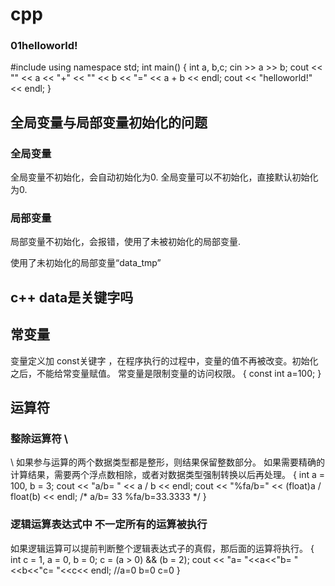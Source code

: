 # cpp
### 01helloworld!

#include <iostream>
using namespace std;
int main()
{
	int a, b,c;
	cin >> a >> b;
	cout << "" << a << "+" << "" << b << "=" << a + b << endl;
	cout << "helloworld!" << endl;
}
<!-- Q:串口通信 发送的是字符串 如何在接受到字符串以后解析为整型或者说浮点数 -->

## 全局变量与局部变量初始化的问题
### 全局变量
全局变量不初始化，会自动初始化为0.
全局变量可以不初始化，直接默认初始化为0.
### 局部变量
局部变量不初始化，会报错，使用了未被初始化的局部变量.

使用了未初始化的局部变量“data_tmp”

## c++ data是关键字吗

## 常变量
变量定义加 const关键字 ，在程序执行的过程中，变量的值不再被改变。初始化之后，不能给常变量赋值。
常变量是限制变量的访问权限。
{
	const int a=100;
}

## 运算符
### 整除运算符 \
\ 如果参与运算的两个数据类型都是整形，则结果保留整数部分。
如果需要精确的计算结果，需要两个浮点数相除，或者对数据类型强制转换以后再处理。
{
	int a = 100, b = 3;
	cout << "a/b= " << a / b << endl;
	cout << "%fa/b=" << (float)a / float(b) << endl;
	/*
	a/b= 33
	%fa/b=33.3333
	*/
}
### 逻辑运算表达式中 不一定所有的运算被执行
如果逻辑运算可以提前判断整个逻辑表达式子的真假，那后面的运算将执行。
{
	int c = 1, a = 0, b = 0;
	c = (a > 0) && (b = 2);
	cout << "a= "<<a<<"b= "<<b<<"c= "<<c<< endl;
	//a=0 b=0 c=0 
}

